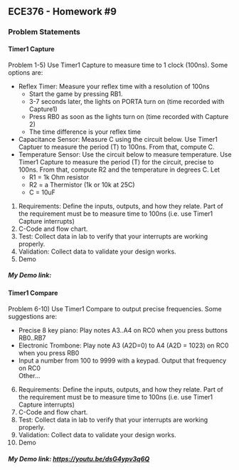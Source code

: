 ## ECE376 - Homework #9  
### Problem Statements  
#### Timer1 Capture
Problem 1-5) Use Timer1 Capture to measure time to 1 clock (100ns). Some options are:  
  - Reflex Timer: Measure your reflex time with a resolution of 100ns  
    - Start the game by pressing RB1.  
    - 3-7 seconds later, the lights on PORTA turn on (time recorded with Capture1)  
    - Press RB0 as soon as the lights turn on (time recorded with Capture 2)  
    - The time difference is your reflex time  
  - Capacitance Sensor: Measure C using the circuit below. Use Timer1 Captuer to measure the period (T) to 100ns. From that, compute C.  
  - Temperature Sensor: Use the circuit below to measure temperature. Use Timer1 Capture to measure the period (T) for the circuit, precise to 100ns. From that, compute R2 and the temperature in degrees C. Let  
    - R1 = 1k Ohm resistor  
    - R2 = a Thermistor (1k or 10k at 25C)  
    - C = 10uF  
1. Requirements: Define the inputs, outputs, and how they relate.
Part of the requirement must be to measure time to 100ns (i.e. use Timer1 Capture interrupts)
2. C-Code and flow chart.
3. Test: Collect data in lab to verify that your interrupts are working properly.
4. Validation: Collect data to validate your design works.
5. Demo  

##### My Demo link: 

#### Timer1 Compare
Problem 6-10) Use Timer1 Compare to output precise frequencies. Some suggestions are:  
  - Precise 8 key piano: Play notes A3..A4 on RC0 when you press buttons RB0..RB7  
  - Electronic Trombone: Play note A3 (A2D=0) to A4 (A2D = 1023) on RC0 when you press RB0  
  - Input a number from 100 to 9999 with a keypad. Output that frequency on RC0  
Other...  
6. Requirements: Define the inputs, outputs, and how they relate. Part of the requirement must be to measure time to 100ns (i.e. use Timer1 Capture interrupts)
7. C-Code and flow chart.
8. Test: Collect data in lab to verify that your interrupts are working properly.
9. Validation: Collect data to validate your design works.
10. Demo  

##### My Demo link: https://youtu.be/dsG4ypv3q6Q